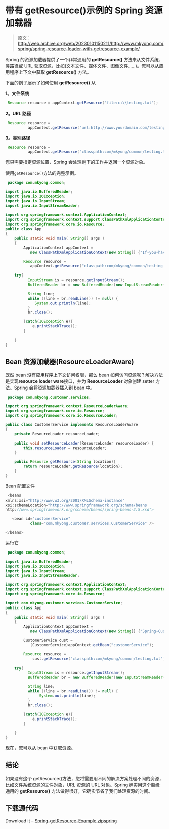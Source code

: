 # 带有 getResource()示例的 Spring 资源加载器

> 原文：<http://web.archive.org/web/20230101150211/http://www.mkyong.com/spring/spring-resource-loader-with-getresource-example/>

Spring 的资源加载器提供了一个非常通用的 **getResource()** 方法来从文件系统、类路径或 URL 获取资源，比如(文本文件、媒体文件、图像文件……)。您可以从应用程序上下文中获取 **getResource()** 方法。

下面的例子展示了如何使用 **getResource()** 从

**1。文件系统**

```java
 Resource resource = appContext.getResource("file:c:\\testing.txt"); 
```

**2。URL 路径**

```java
 Resource resource = 
          appContext.getResource("url:http://www.yourdomain.com/testing.txt"); 
```

**3。类别路径**

```java
 Resource resource = 
          appContext.getResource("classpath:com/mkyong/common/testing.txt"); 
```

您只需要指定资源位置，Spring 会处理剩下的工作并返回一个资源对象。

使用`getResource()`方法的完整示例。

```java
 package com.mkyong.common;

import java.io.BufferedReader;
import java.io.IOException;
import java.io.InputStream;
import java.io.InputStreamReader;

import org.springframework.context.ApplicationContext;
import org.springframework.context.support.ClassPathXmlApplicationContext;
import org.springframework.core.io.Resource;
public class App 
{
    public static void main( String[] args )
    {
    	ApplicationContext appContext = 
    	   new ClassPathXmlApplicationContext(new String[] {"If-you-have-any.xml"});

    	Resource resource = 
           appContext.getResource("classpath:com/mkyong/common/testing.txt");

    try{
     	  InputStream is = resource.getInputStream();
          BufferedReader br = new BufferedReader(new InputStreamReader(is));

          String line;
          while ((line = br.readLine()) != null) {
             System.out.println(line);
       	  } 
          br.close();

    	}catch(IOException e){
    		e.printStackTrace();
    	}

    }
} 
```

## Bean 资源加载器(ResourceLoaderAware)

既然 bean 没有应用程序上下文访问权限，那么 bean 如何访问资源呢？解决方法是实现**resource loader ware**接口，并为 **ResourceLoader** 对象创建 setter 方法。Spring 会将资源加载器插入到 bean 中。

```java
 package com.mkyong.customer.services;

import org.springframework.context.ResourceLoaderAware;
import org.springframework.core.io.Resource;
import org.springframework.core.io.ResourceLoader;

public class CustomerService implements ResourceLoaderAware
{
	private ResourceLoader resourceLoader;

	public void setResourceLoader(ResourceLoader resourceLoader) {
		this.resourceLoader = resourceLoader;
	}

	public Resource getResource(String location){
		return resourceLoader.getResource(location);
	}
} 
```

Bean 配置文件

```java
 <beans 
xmlns:xsi="http://www.w3.org/2001/XMLSchema-instance"
xsi:schemaLocation="http://www.springframework.org/schema/beans
http://www.springframework.org/schema/beans/spring-beans-2.5.xsd">

   <bean id="customerService" 
           class="com.mkyong.customer.services.CustomerService" />

</beans> 
```

运行它

```java
 package com.mkyong.common;

import java.io.BufferedReader;
import java.io.IOException;
import java.io.InputStream;
import java.io.InputStreamReader;

import org.springframework.context.ApplicationContext;
import org.springframework.context.support.ClassPathXmlApplicationContext;
import org.springframework.core.io.Resource;

import com.mkyong.customer.services.CustomerService;
public class App 
{
    public static void main( String[] args )
    {
    	ApplicationContext appContext = 
    	   new ClassPathXmlApplicationContext(new String[] {"Spring-Customer.xml"});

    	CustomerService cust = 
           (CustomerService)appContext.getBean("customerService");

    	Resource resource = 
            cust.getResource("classpath:com/mkyong/common/testing.txt");

    try{
          InputStream is = resource.getInputStream();
          BufferedReader br = new BufferedReader(new InputStreamReader(is));

          String line;
          while ((line = br.readLine()) != null) {
     	       System.out.println(line);
          } 
          br.close();

    	}catch(IOException e){
    		e.printStackTrace();
    	}

    }
} 
```

现在，您可以从 bean 中获取资源。

 ## 结论

如果没有这个 getResource()方法，您将需要用不同的解决方案处理不同的资源，比如文件系统资源的文件对象，URL 资源的 URL 对象。Spring 确实用这个超级通用的 **getResource()** 方法做得很好，它确实节省了我们处理资源的时间。

 ## 下载源代码

Download it – [Spring-getResource-Example.zip](http://web.archive.org/web/20190308030421/http://www.mkyong.com/wp-content/uploads/2010/03/Spring-getResource-Example.zip)[spring](http://web.archive.org/web/20190308030421/http://www.mkyong.com/tag/spring/)







